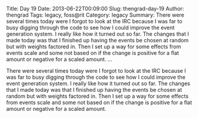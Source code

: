 Title: Day 19
Date: 2013-06-22T00:09:00
Slug: thengrad-day-19
Author: thengrad
Tags: legacy, foss@rit
Category: legacy
Summary: There were several times today were I forgot to look at the IRC because I was far to busy digging through the code to see how I could improve the event generation system. I really like how it turned out so far. The changes that I made today was that I finished up having the events be chosen at random but with weights factored in. Then I set up a way for some effects from events scale and some not based on if the change is positive for a flat amount or negative for a scaled amount.   ... 

There were several times today were I forgot to look at the IRC because I was
far to busy digging through the code to see how I could improve the event
generation system. I really like how it turned out so far. The changes that I
made today was that I finished up having the events be chosen at random but
with weights factored in. Then I set up a way for some effects from events
scale and some not based on if the change is positive for a flat amount or
negative for a scaled amount.

